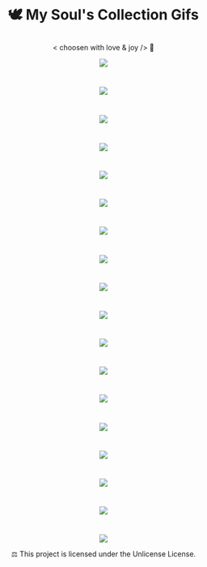 # <p align="center"> 🕊 My Soul's Collection Gifs </p>

<p align="center">  < choosen with love & joy /> 🤎 </p>


<p align="center">
  <img src="https://user-images.githubusercontent.com/113218619/207941639-c34a9c6f-0876-4ecc-8599-90d43d284af1.gif" />
</p>

#

<p align="center">
  <img src="https://user-images.githubusercontent.com/113218619/207940520-f183f102-7e66-41db-ba30-88f6b7bbeee8.gif" />
</p>

# 

<p align="center">
  <img src="https://user-images.githubusercontent.com/113218619/207949750-2d524a14-442e-482c-9a5f-184e4073db25.gif" />
</p>

# 

<p align="center">
  <img src="https://user-images.githubusercontent.com/113218619/207943121-cfd4e38f-a69d-418e-ad8c-7baa8949df43.gif" />
</p>

#

<p align="center">
  <img src="https://user-images.githubusercontent.com/113218619/207952252-8d1441e7-91d4-4b16-abcf-515e5548bcca.gif" />
</p>

#

<p align="center">
  <img src="https://user-images.githubusercontent.com/113218619/207962226-673d57ec-c076-47c4-8f8a-c1e57e834f6f.gif" />
</p>

#

<p align="center">
  <img src="https://user-images.githubusercontent.com/113218619/207962699-2b339b59-e3ed-468e-92c6-2748b42c0c13.gif" />
</p>

#

<p align="center">
  <img src="https://user-images.githubusercontent.com/113218619/207957983-3768ec58-cb60-412e-831a-ff4ddd3dfb64.gif" />
</p>

#

<p align="center">
  <img src="https://user-images.githubusercontent.com/113218619/207948624-f9c53f81-7b8c-4b16-a8f6-5abc05751b1b.gif" />
</p>

#

<p align="center">
  <img src="https://user-images.githubusercontent.com/113218619/207946811-a2c8d5ba-ff19-4148-ba31-11df180b6217.gif" />
</p>

#

<p align="center">
  <img src="https://user-images.githubusercontent.com/113218619/207937135-6c084c89-49ac-40ee-a043-5c6811e1f456.gif" />
</p>

#

<p align="center">
  <img src="https://user-images.githubusercontent.com/113218619/207940838-b92e1f1c-90be-4e1f-92d5-3708cbdde35b.gif" />
</p>

#

<p align="center">
  <img src="https://user-images.githubusercontent.com/113218619/207942218-7cc7b01c-43cd-46d2-97a2-5cec3b85291b.gif" />
</p>

#

<p align="center">
  <img src="https://user-images.githubusercontent.com/113218619/207942685-d7117c57-6c11-4968-90c6-d57617d0b6fc.gif" />
</p>

#

<p align="center">
<img src="https://user-images.githubusercontent.com/113218619/221004682-b8992a39-b0b4-468b-97e9-d23beadce469.mov" 
</>

#

 <p align="center">
  <img src="https://user-images.githubusercontent.com/113218619/207941214-eeb1e10e-ccec-4ab6-9e78-d209fd84e184.gif" />
</p>

#

 <p align="center">
  <img src="https://user-images.githubusercontent.com/113218619/207951767-14ebb4d8-5e28-4403-990c-8c8786980fcb.gif" />
  </p>
  

#
<p align="center">
 <img src="https://user-images.githubusercontent.com/113218619/222814343-3e0d22b9-9df1-4d5e-b99a-c90c4b2dd103.mp4"

#

 <p align="center"> ⚖︎ This project is licensed under the Unlicense License. </p>


